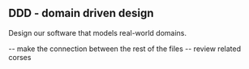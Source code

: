 ## DDD - domain driven design

Design our software that models real-world domains.

-- make the connection between the rest of the files
-- review related corses
